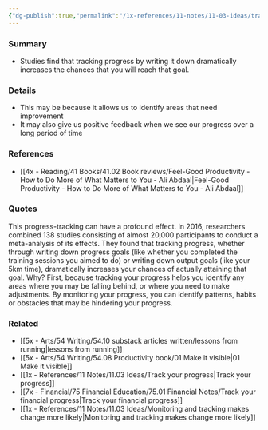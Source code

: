 ```yaml
---
{"dg-publish":true,"permalink":"/1x-references/11-notes/11-03-ideas/tracking-progress-increases-chances-of-achieving-a-goal/","title":"Tracking progress increases chances of achieving a goal","created":"2024-04-13T21:03:40.708+03:00","updated":"2024-04-13T21:08:00.420+03:00"}
---
```



### Summary
- Studies find that tracking progress by writing it down dramatically increases the chances that you will reach that goal.

### Details
- This may be because it allows us to identify areas that need improvement
- It may also give us positive feedback when we see our progress over a long period of time

### References
- [[4x - Reading/41 Books/41.02 Book reviews/Feel-Good Productivity - How to Do More of What Matters to You - Ali Abdaal\|Feel-Good Productivity - How to Do More of What Matters to You - Ali Abdaal]]

### Quotes
This progress-tracking can have a profound effect. In 2016, researchers combined 138 studies consisting of almost 20,000 participants to conduct a meta-analysis of its effects. They found that tracking progress, whether through writing down progress goals (like whether you completed the training sessions you aimed to do) or writing down output goals (like your 5km time), dramatically increases your chances of actually attaining that goal. Why? First, because tracking your progress helps you identify any areas where you may be falling behind, or where you need to make adjustments. By monitoring your progress, you can identify patterns, habits or obstacles that may be hindering your progress. 

### Related
- [[5x - Arts/54 Writing/54.10 substack articles written/lessons from running\|lessons from running]]
- [[5x - Arts/54 Writing/54.08 Productivity book/01 Make it visible\|01 Make it visible]]
- [[1x - References/11 Notes/11.03 Ideas/Track your progress\|Track your progress]]
- [[7x - Financial/75 Financial Education/75.01 Financial Notes/Track your financial progress\|Track your financial progress]]
- [[1x - References/11 Notes/11.03 Ideas/Monitoring and tracking makes change more likely\|Monitoring and tracking makes change more likely]]